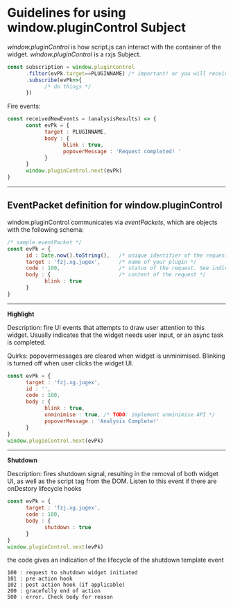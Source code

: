 Guidelines for using **window.pluginControl** Subject
======
*window.pluginControl* is how script.js can interact with the container of the widget. *window.pluginControl* is a rxjs Subject. 
```javascript
const subscription = window.pluginControl
      .filter(evPk.target==PLUGINNAME) /* important! or you will receive event streams from other plugins, too */
      .subscribe(evPk=>{
            /* do things */
      })
```
Fire events:
```javascript
const receivedNewEvents = (analysisResults) => {
      const evPk = {
            target : PLUGINNAME,
            body : {
                  blink : true,
                  popoverMessage : 'Request completed! '
            }
      }
      window.pluginControl.next(evPk)
}
```
---
EventPacket definition for window.pluginControl
------
window.pluginControl communicates via *eventPackets*, which are objects with the following schema:
```javascript
/* sample eventPacket */
const evPk = {
      id : Date.now().toString(),   /* unique identifier of the request */
      target : 'fzj.xg.jugex',      /* name of your plugin */
      code : 100,                   /* status of the request. See individual event */
      body : {                      /* content of the request */
            blink : true
      }
}
```

---
**Highlight**

Description: fire UI events that attempts to draw user attention to this widget. Usually indicates that the widget needs user input, or an async task is completed.

Quirks: popovermessages are cleared when widget is unminimised. Blinking is turned off when user clicks the widget UI.

```javascript
const evPk = {
      target : 'fzj.xg.jugex',
      id : '',
      code : 100,
      body : {
            blink : true,
            unminimise : true, /* TODO: implement unminimise API */
            popoverMessage : 'Analysis Complete!' 
      }
}
window.pluginControl.next(evPk)
```

---
**Shutdown**

Description: fires shutdown signal, resulting in the removal of both widget UI, as well as the script tag from the DOM. Listen to this event if there are onDestory lifecycle hooks

```javascript
const evPk = {
      target : 'fzj.xg.jugex',
      code : 100,
      body : {
            shutdown : true
      }
}
window.pluginControl.next(evPk)
```
the code gives an indication of the lifecycle of the shutdown template event
```
100 : request to shutdown widget initiated
101 : pre action hook
102 : post action hook (if applicable)
200 : gracefully end of action
500 : error. Check body for reason
```